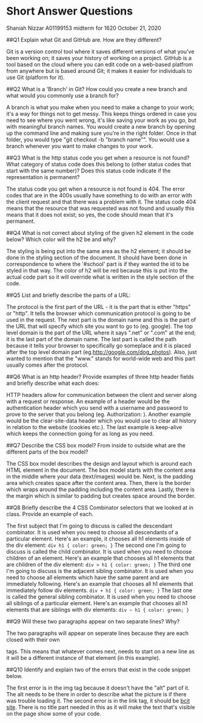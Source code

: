 # Short Answer Questions

Shaniah Nizzar
A01199153
midterm for 1620 October 21, 2020


##Q1 Explain what Git and GitHub are. How are they different?

Git is a version control tool where it saves different versions of what you've been working on; it saves your history of working on a project.
GitHub is a tool based on the cloud where you can edit code on a web-based platfrom from anywhere but is
based around Git; it makes it easier for individuals to use Git (platform for it).

##Q2 What is a 'Branch' in Git? How could you create a new branch and what would you commonly use a branch for? 

A branch is what you make when you need to make a change to your work; it's a way for things not to get messy. This keeps things ordered in case
you need to see where you went wrong, it's like saving your work as you go, but with meaningful branch names. You would create a new branch by opening up the command line and making sure you're in the right folder. Once in that folder, you would type "git checkout -b "branch name"". You would use a branch whenever you want to make changes to your work. 

##Q3 What is the http status code you get when a resource is not found? What category of status code does this belong to (other status codes that start with the same number)? Does this status code indicate if the representation is permanent? 

The status code you get when a resource is not found is 404. The error codes that are in the 400s usually have something to do with an error with the client request and that there was a problem with it. The status code 404 means that the resource that was requested was not found and usually this means that it does not exist; so yes, the code should mean that it's permanent. 

##Q4 What is not correct about styling of the given h2 element in the code below? Which color will the h2 be and why? 

The styling is being put into the same area as the h2 element; it should be done in the styling section of the document. It should have been done in correspondence to where the '#school' part is if they wanted the id to be styled in that way. The color of h2 will be red because this is put into the actual code part so it will override what is written in the style section of the code. 

##Q5 List and briefly describe the parts of a URL:

The protocol is the first part of the URL - it is the part that is either "https" or "http". It tells the browser which communication protocol is going to be used in the request. The next part is the domain name and this is the part of the URL that will specify which site you want to go to (eg. google). The top level domain is the part of the URL where it says ".net" or ".com" at the end; it is the last part of the domain name. The last part is called the path because it tells your browser to specifically go someplace and it is placed after the top level domain part (eg.http://google.com/dog_photos). Also, just wanted to mention that the "www." stands for world-wide web and this part usually comes after the protocol. 

##Q6 What is an http header? Provide examples of three http header fields and briefly describe what each does:

HTTP headers allow for communication between the client and server along with a request or response. An example of a header would be the authentication header which you send with a username and password to prove to the server that you belong (eg. Authorization: <type> <credentials>).
Another example would be the clear-site-data header which you would use to clear all history in relation to the website (cookies etc.). The last example is keep-alive which keeps the connection going for as long as you need.

##Q7 Describe the CSS box model? From inside to outside what are the different parts of the box model?

The CSS box model describes the design and layout which is around each HTML element in the document. The box model starts with the content area in the middle where your data (text/images) would be. Next, is the padding area which creates space after the content area. Then, there is the border which wraps around the padding including the content area. Lastly, there is the margin which is similar to padding but creates space around the border.

##Q8 Briefly describe the 4 CSS Combinator selectors that we looked at in class. Provide an example of each. 

The first subject that I'm going to discuss is called the descendant combinator. It is used when you need to choose all descendants of a particular element. Here's an example, it chooses all h1 elements inside of the div element:
`div h1 {
    color: green;
}`
The second one I'm going to discuss is called the child combinator. It is used when you need to choose children of an element. Here's an example that chooses all h1 elements that are children of the div element:
`div > h1 {
    color: green;
}`
The third one I'm going to discuss is the adjacent sibling combinator. It is used when you need to choose all elements which have the same parent and are immediately following. Here's an example that chooses all h1 elements that immediately follow div elements.
`div + h1 {
    color: green;
}`
The last one is called the general sibling combinator. It is used when you need to choose all siblings of a particular element. Here's an example that chooses all h1 elements that are siblings with div elements:
`div ~ h1 {
    color: green;
}`

##Q9 Will these two paragraphs appear on two separate lines? Why? 

The two paragraphs will appear on seperate lines because they are each closed with their own </p> tags. This means that whatever comes next, needs to start on a new line as it will be a different instance of that element (in this example). 

##Q10 Identify and explain two of the errors that exist in the code snippet below. 

The first error is in the img tag because it doesn't have the "alt" part of it. The alt needs to be there in order to describe what the picture is if there was trouble loading it. The second error is in the link tag, it should be <a href="https://bcit.ca">bcit site</a>. There is no title part needed in this as it will make the text that's visible on the page show some of your code. 